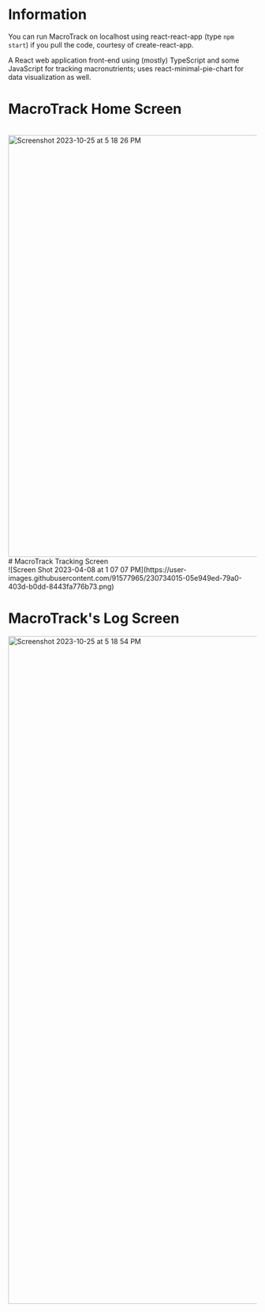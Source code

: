 # Information
You can run MacroTrack on localhost using react-react-app (type ```npm start```) if you pull the code, courtesy of create-react-app. 

A React web application front-end using (mostly) TypeScript and some JavaScript for tracking macronutrients; uses react-minimal-pie-chart for data visualization as well.  

# MacroTrack Home Screen <br/> 

<br/> 
<img width="853" alt="Screenshot 2023-10-25 at 5 18 26 PM" src="https://github.com/bjucs/macrotrack-react/assets/91577965/f94b6510-fd70-4dfe-b6e7-15707aa0b96f">
# MacroTrack Tracking Screen <br/> 
![Screen Shot 2023-04-08 at 1 07 07 PM](https://user-images.githubusercontent.com/91577965/230734015-05e949ed-79a0-403d-b0dd-8443fa776b73.png)

# MacroTrack's Log Screen
<img width="1350" alt="Screenshot 2023-10-25 at 5 18 54 PM" src="https://github.com/bjucs/macrotrack-react/assets/91577965/61fda5b7-bb3d-4313-be4b-b9a90c8bace3">
<br/> 
 


